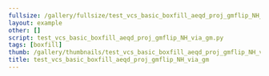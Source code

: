 ```yaml
---
fullsize: /gallery/fullsize/test_vcs_basic_boxfill_aeqd_proj_gmflip_NH_via_gm.png
layout: example
other: []
script: test_vcs_basic_boxfill_aeqd_proj_gmflip_NH_via_gm.py
tags: [boxfill]
thumb: /gallery/thumbnails/test_vcs_basic_boxfill_aeqd_proj_gmflip_NH_via_gm.png
title: test_vcs_basic_boxfill_aeqd_proj_gmflip_NH_via_gm
---
```

